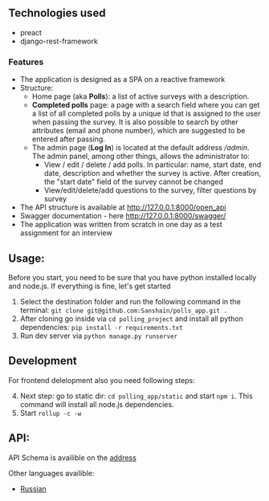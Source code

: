## Technologies used

- preact
- django-rest-framework


### Features

- The application is designed as a SPA on a reactive framework
- Structure:
    - Home page (aka **Polls**): a list of active surveys with a description.
    - **Completed polls** page: a page with a search field where you can get a list of all completed polls by a unique id that is assigned to the user when passing the survey. It is also possible to search by other attributes (email and phone number), which are suggested to be entered after passing.
    - The admin page (**Log In**) is located at the default address */admin*. The admin panel, among other things, allows the administrator to:
        - View / edit / delete / add polls. In particular: name, start date, end date, description and whether the survey is active. After creation, the "start date" field of the survey cannot be changed
        - View/edit/delete/add questions to the survey, filter questions by survey
- The API structure is available at http://127.0.0.1:8000/open_api
- Swagger documentation - here http://127.0.0.1:8000/swagger/
- The application was written from scratch in one day as a test assignment for an interview


## Usage:

Before you start, you need to be sure that you have python installed locally and node.js. If everything is fine, let's get started

1. Select the destination folder and run the following command in the terminal: `git clone git@github.com:Sanshain/polls_app.git .`
2. After cloning go inside via `cd polling_project` and install all python dependencies: `pip install -r requirements.txt`
3. Run dev server via `python manage.py runserver`

## Development

For frontend delelopment also you need following steps:

4. Next step: go to static dir: `cd polling_app/static` and start `npm i`. This command will install all node.js dependencies.
5. Start `rollup -c -w`

## API:

API Schema is availible on the [address](http://127.0.0.1/open_api)

Other languages availible:

- [Russian](./docs/ru.MD)

